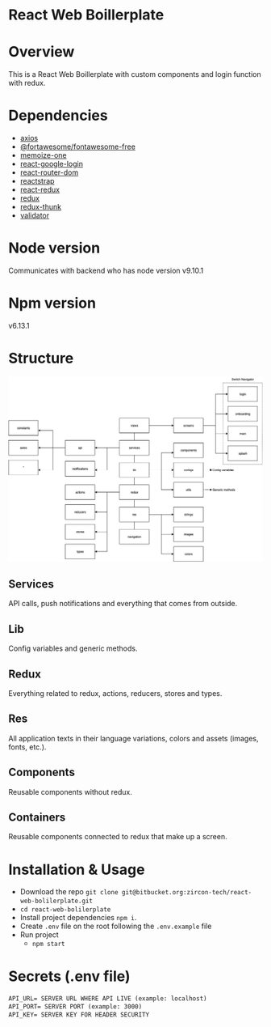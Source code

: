 React Web Boillerplate
====================================
# Overview
This is a React Web Boillerplate with custom components and login function with redux.

# Dependencies
* [axios](https://github.com/axios/axios)
* [@fortawesome/fontawesome-free](https://fontawesome.com)
* [memoize-one](https://github.com/alexreardon/memoize-one#readme)
* [react-google-login](https://github.com/anthonyjgrove/react-google-login)
* [react-router-dom](https://github.com/ReactTraining/react-router#readme)
* [reactstrap](https://github.com/reactstrap/reactstrap#readme)
* [react-redux](https://github.com/reduxjs/react-redux)
* [redux](https://github.com/reduxjs/redux)
* [redux-thunk](https://github.com/reduxjs/redux-thunk)
* [validator](https://github.com/chriso/validator.js)

# Node version
Communicates with backend who has node version v9.10.1
# Npm version
v6.13.1
# Structure
![Structure](Arquitecture.jpg)
## Services
API calls, push notifications and everything that comes from outside.
## Lib
Config variables and generic methods.
## Redux
Everything related to redux, actions, reducers, stores and types.
## Res
All application texts in their language variations, colors and assets (images, fonts, etc.).
## Components
Reusable components without redux.
## Containers
Reusable components connected to redux that make up a screen.

# Installation & Usage
* Download the repo `git clone git@bitbucket.org:zircon-tech/react-web-bolilerplate.git`
* `cd react-web-bolilerplate`
* Install project dependencies `npm i`.
* Create `.env` file on the root following the `.env.example` file
* Run project
  * `npm start`

# Secrets (.env file)
```
API_URL= SERVER URL WHERE API LIVE (example: localhost)
API_PORT= SERVER PORT (example: 3000)
API_KEY= SERVER KEY FOR HEADER SECURITY
```